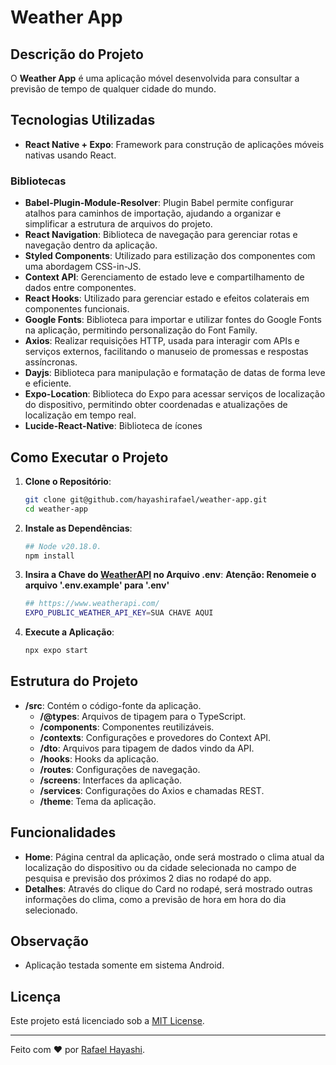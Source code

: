 # Weather App

## Descrição do Projeto

O **Weather App** é uma aplicação móvel desenvolvida para consultar a previsão de tempo de qualquer cidade do mundo.

## Tecnologias Utilizadas

- **React Native + Expo**: Framework para construção de aplicações móveis nativas usando React.

### Bibliotecas

- **Babel-Plugin-Module-Resolver**: Plugin Babel permite configurar atalhos para caminhos de importação, ajudando a organizar e simplificar a estrutura de arquivos do projeto.
- **React Navigation**: Biblioteca de navegação para gerenciar rotas e navegação dentro da aplicação.
- **Styled Components**: Utilizado para estilização dos componentes com uma abordagem CSS-in-JS.
- **Context API**: Gerenciamento de estado leve e compartilhamento de dados entre componentes.
- **React Hooks**: Utilizado para gerenciar estado e efeitos colaterais em componentes funcionais.
- **Google Fonts**: Biblioteca para importar e utilizar fontes do Google Fonts na aplicação, permitindo personalização do Font Family.
- **Axios**: Realizar requisições HTTP, usada para interagir com APIs e serviços externos, facilitando o manuseio de promessas e respostas assíncronas.
- **Dayjs**: Biblioteca para manipulação e formatação de datas de forma leve e eficiente.
- **Expo-Location**: Biblioteca do Expo para acessar serviços de localização do dispositivo, permitindo obter coordenadas e atualizações de localização em tempo real.
- **Lucide-React-Native**: Biblioteca de ícones


## Como Executar o Projeto

1. **Clone o Repositório**:
   ```sh
   git clone git@github.com/hayashirafael/weather-app.git
   cd weather-app
   ```

2. **Instale as Dependências**:
   ```sh
   ## Node v20.18.0.
   npm install
   ```

3. **Insira a Chave do [WeatherAPI](https://www.weatherapi.com/) no Arquivo .env**:
  **Atenção: Renomeie o arquivo '.env.example' para '.env'**
   ```sh
   ## https://www.weatherapi.com/
   EXPO_PUBLIC_WEATHER_API_KEY=SUA CHAVE AQUI
   ```

4. **Execute a Aplicação**:
   ```sh
   npx expo start
   ```

## Estrutura do Projeto

- **/src**: Contém o código-fonte da aplicação.
  - **/@types**: Arquivos de tipagem para o TypeScript.
  - **/components**: Componentes reutilizáveis.
  - **/contexts**: Configurações e provedores do Context API.
  - **/dto**: Arquivos para tipagem de dados vindo da API.
  - **/hooks**: Hooks da aplicação.
  - **/routes**: Configurações de navegação.
  - **/screens**: Interfaces da aplicação.
  - **/services**: Configurações do Axios e chamadas REST.
  - **/theme**: Tema da aplicação.

## Funcionalidades

- **Home**: Página central da aplicação, onde será mostrado o clima atual da localização do dispositivo ou da cidade selecionada no campo de pesquisa e previsão dos próximos 2 dias no rodapé do app.
- **Detalhes**: Através do clique do Card no rodapé, será mostrado outras informações do clima, como a previsão de hora em hora do dia selecionado. 

## Observação
* Aplicação testada somente em sistema Android.

## Licença

Este projeto está licenciado sob a [MIT License](LICENSE).

---

Feito com ❤️ por [Rafael Hayashi](https://github.com/hayashirafael).
